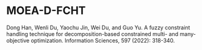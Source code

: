 # MOEA-D-FCHT
Dong Han, Wenli Du, Yaochu Jin, Wei Du, and Guo Yu. A fuzzy constraint  handling technique for decomposition-based constrained multi- and many-objective optimization. Information Sciences, 597 (2022): 318-340.
